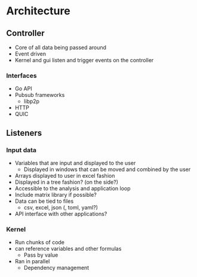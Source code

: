 # Architecture

## Controller

- Core of all data being passed around
- Event driven
- Kernel and gui listen and trigger events on the controller

### Interfaces

- Go API
- Pubsub frameworks
	- libp2p
- HTTP
- QUIC

## Listeners

### Input data

- Variables that are input and displayed to the user
	- Displayed in windows that can be moved and combined by the user
- Arrays displayed to user in excel fashion
- Displayed in a tree fashion? (on the side?)
- Accessible to the analysis and application loop
- Include matrix library if possible?
- Data can be tied to files
	- csv, excel, json (, toml, yaml?)
- API interface with other applications?

### Kernel

- Run chunks of code
- can reference variables and other formulas
	- Pass by value
- Ran in parallel
	- Dependency management

